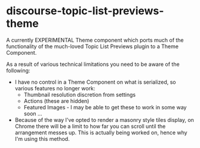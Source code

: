 # discourse-topic-list-previews-theme
A currently EXPERIMENTAL Theme component which ports much of the functionality of the much-loved Topic List Previews plugin to a Theme Component.

As a result of various technical limitations you need to be aware of the following:

- I have no control in a Theme Component on what is serialized, so various features no longer work:
  - Thumbnail resolution discretion from settings
  - Actions (these are hidden)
  - Featured Images - I may be able to get these to work in some way soon ...
- Because of the way I've opted to render a masonry style tiles display, on Chrome there will be a limit to how far you can scroll until the arrangement messes up.  This is actually being worked on, hence why I'm using this method.
